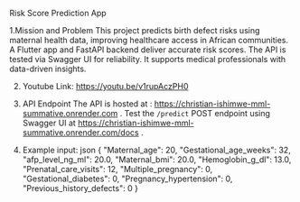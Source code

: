 Risk Score Prediction App

1.Mission and Problem
This project predicts birth defect risks using maternal health data, improving healthcare access in African communities. 
A Flutter app and FastAPI backend deliver accurate risk scores. The API is tested via Swagger UI for reliability. It supports medical professionals with data-driven insights.

2. Youtube Link: https://youtu.be/v1rupAczPH0
   
3. API Endpoint
The API is hosted at : https://christian-ishimwe-mml-summative.onrender.com  .
Test the `/predict` POST endpoint using Swagger UI at https://christian-ishimwe-mml-summative.onrender.com/docs  .

5. Example input: json
{
  "Maternal_age": 20,
  "Gestational_age_weeks": 32,
  "afp_level_ng_ml": 20.0,
  "Maternal_bmi": 20.0,
  "Hemoglobin_g_dl": 13.0,
  "Prenatal_care_visits": 12,
  "Multiple_pregnancy": 0,
  "Gestational_diabetes": 0,
  "Pregnancy_hypertension": 0,
  "Previous_history_defects": 0
}
